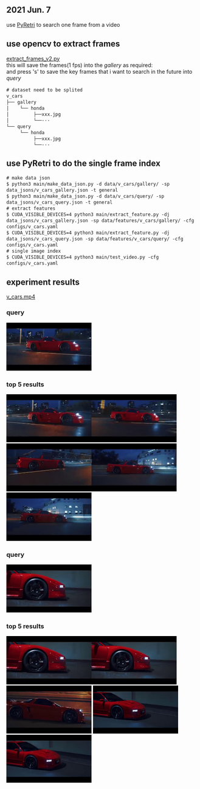 2021 Jun. 7
---

use [PyRetri](https://github.com/PyRetri/PyRetri) to search one frame from a video

## use opencv to extract frames  
[extract_frames_v2.py](https://github.com/fu-yanyuan/video_retrieval/blob/main/code_training/extract_frames_v2.py)  
this will save the frames(1 fps) into the *gallery* as required:  
and press 's' to save the key frames that i want to search in the future into *query*  
```shell
# dataset need to be splited 
v_cars
├── gallery
│    └── honda
│         ├──xxx.jpg
│         └──···
└── query
     └── honda
          ├──xxx.jpg
          └──···
```  

## use PyRetri to do the single frame index  
```shell
# make data json
$ python3 main/make_data_json.py -d data/v_cars/gallery/ -sp data_jsons/v_cars_gallery.json -t general
$ python3 main/make_data_json.py -d data/v_cars/query/ -sp data_jsons/v_cars_query.json -t general
# extract features
$ CUDA_VISIBLE_DEVICES=4 python3 main/extract_feature.py -dj data_jsons/v_cars_gallery.json -sp data/features/v_cars/gallery/ -cfg configs/v_cars.yaml
$ CUDA_VISIBLE_DEVICES=4 python3 main/extract_feature.py -dj data_jsons/v_cars_query.json -sp data/features/v_cars/query/ -cfg configs/v_cars.yaml
# single image index
$ CUDA_VISIBLE_DEVICES=4 python3 main/test_video.py -cfg configs/v_cars.yaml
```   
## experiment results  
[v_cars.mp4](https://www.youtube.com/watch?v=q5PPNZiu52w)  
### query  
<img src="image_3706_q.jpg" width="224"/>  

### top 5 results  

<img src="55.png" width="224"/><img src="56.png" width="224">  
<img src="70.png" width="224"/><img src="72.png" width="224"/><img src="73.png" width="224"/>  

### query  
<img src="image_2812_q.jpg" width="224"/>

### top 5 results  
<img src="16.png" width="224"/><img src="17.png" width="224"/>  
<img src="61.png" width="224"/>   <img src="144.png" width="224"/><img src="145.png" width="224"/>  




